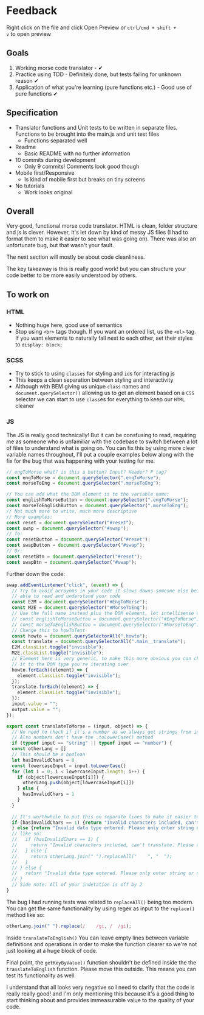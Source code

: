 # Feedback

Right click on the file and click Open Preview or `ctrl/cmd + shift + v` to open preview

## Goals

1. Working morse code translator - ✔
2. Practice using TDD - Definitely done, but tests failing for unknown reason ✔
3. Application of what you're learning (pure functions etc.) - Good use of pure functions ✔

## Specification

- Translator functions and Unit tests to be written in separate files. Functions to be brought into the main.js and unit test files
  - Functions separated well
- Readme
  - Basic README with no further information
- 10 commits during development
  - Only 9 commits! Comments look good though
- Mobile first/Responsive
  - Is kind of mobile first but breaks on tiny screens
- No tutorials
  - Work looks original

## Overall

Very good, functional morse code translator. HTML is clean, folder structure and js is clever. However, it's let down by kind of messy JS files (I had to format them to make it easier to see what was going on). There was also an unfortunate bug, but that wasn't your fault.

The next section will mostly be about code cleanliness.

The key takeaway is this is really good work! but you can structure your code better to be more easily understood by others.

## To work on

### HTML

- Nothing huge here, good use of semantics
- Stop using `<br>` tags though. If you want an ordered list, us the `<ol>` tag. If you want elements to naturally fall next to each other, set their styles to `display: block;`

### SCSS

- Try to stick to using `classes` for styling and `id`s for interacting js
- This keeps a clean separation between styling and interactivity
- Although with BEM giving us unique `class` names and `document.querySelector()` allowing us to get an element based on a `CSS` selector we can start to use `class`es for everything to keep our `HTML` cleaner

### JS

The JS is really good technically! But it can be consfusing to read, requiring me as someone who is unfamiliar with the codebase to switch between a lot of files to understand what is going on. You can fix this by using more clear variable names throughout, I'll put a couple examples below along with the fix for the bug that was happening with your testing for me.

```js
// engToMorse what? is this a button? Input? Header? P tag?
const engToMorse = document.querySelector(".engToMorse");
const morseToEng = document.querySelector(".morseToEng");

// You can add what the DOM element is to the variable name:
const englishToMorseButton = document.querySelector(".engToMorse");
const morseToEnglishButton = document.querySelector(".morseToEng");
// Not much more to write, much more descriptive
// More examples:
const reset = document.querySelector("#reset");
const swap = document.querySelector("#swap");
// To:
const resetButton = document.querySelector("#reset");
const swapButton = document.querySelector("#swap");
// Or:
const resetBtn = document.querySelector("#reset");
const swapBtn = document.querySelector("#swap");
```

Further down the code:

```js
swap.addEventListener("click", (event) => {
  // Try to avoid acroynms in your code it slows downs someone else being
  // able to read and understand your code
  const E2M = document.querySelector("#EngToMorse");
  const M2E = document.querySelector("#MorseToEng");
  // Use the full name instead plus the DOM element, let intellisense do the heavy lifting
  // const englishToMorseButton = document.querySelector("#EngToMorse");
  // const morseToEnglishButton = document.querySelector("#MorseToEng");
  // Change this to howToText
  const howto = document.querySelectorAll(".howto");
  const translate = document.querySelectorAll(".main__translate");
  E2M.classList.toggle("invisible");
  M2E.classList.toggle("invisible");
  // Element here is very generic, to make this more obvious you can change
  // it to the DOM type you're iterating over
  howto.forEach((element) => {
    element.classList.toggle("invisible");
  });
  translate.forEach((element) => {
    element.classList.toggle("invisible");
  });
  input.value = "";
  output.value = "";
});
```

```js
export const translateToMorse = (input, object) => {
  // No need to check if it's a number as we always get strings from inputs
  // Also numbers don't have the .toLowerCase() method
  if (typeof input == "string" || typeof input == "number") {
  const otherLang = []
  // This should be a boolean
  let hasInvalidChars = 0
  const lowercaseInput = input.toLowerCase()
  for (let i = 0; i < lowercaseInput.length; i++) {
    if (object[lowercaseInput[i]]) {
      otherLang.push(object[lowercaseInput[i]])
    } else {
      hasInvalidChars = 1
    }
  }
  
  // It's worthwhile to put this on separate lines to make it easier to read
  if (hasInvalidChars == 1) {return "Invalid characters included, can't translate. Please only include letters and numbers."} else {return otherLang.join(" ").replaceAll("    ", "  ")}
  } else {return "Invalid data type entered. Please only enter string or number."}
  // like so:
  //   if (hasInvalidChars == 1) {
  //     return "Invalid characters included, can't translate. Please only include letters and numbers.";
  //   } else {
  //     return otherLang.join(" ").replaceAll("    ", "  ");
  //   }
  // } else {
  //   return "Invalid data type entered. Please only enter string or number.";
  // }
  // Side note: All of your indetation is off by 2
}
```

The bug I had running tests was related to `replaceAll()` being too modern. You can get the same functionality by using regex as input to the `replace()` method like so:

```js
otherLang.join(" ").replace(/    /gi, /  /gi);
```

Inside `translateToEnglish()` You can leave empty lines between variable definitions and operations in order to make the function clearer so we're not just looking at a huge block of code.

Final point, the `getKeyByValue()` function shouldn't be defined inside the the `translateToEnglish` function. Please move this outside. This means you can test its functionality as well.

I understand that all looks very negative so I need to clarify that the code is really really good! and I'm only mentioning this because it's a good thing to start thinking about and provides immeasurable value to the quality of your code. 
